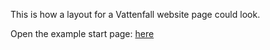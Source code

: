 This is how a layout for a Vattenfall website page could look.

Open the example start page: [here](/start.html)
